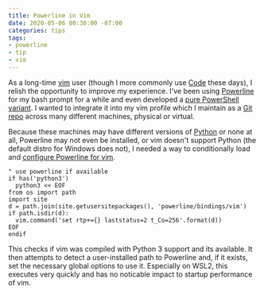 ```yaml
---
title: Powerline in Vim
date: 2020-05-06 00:30:00 -07:00
categories: tips
tags:
- powerline
- tip
- vim
---
```


As a long-time [vim](https://www.vim.org) user (though I more commonly use [Code](https://code.visualstudio.com) these days), I relish the opportunity to improve my experience. I've been using [Powerline](https://github.com/powerline/powerline) for my bash prompt for a while and even developed a [pure PowerShell variant](https://github.com/heaths/profile/blob/master/Microsoft.PowerShell_profile.ps1). I wanted to integrate it into my vim profile which I maintain as a [Git repo](https://github.com/heaths/vimfiles) across many different machines, physical or virtual.

<!--more-->

Because these machines may have different versions of [Python](https://python.org) or none at all, Powerline may not even be installed, or vim doesn't support Python (the default distro for Windows does not), I needed a way to conditionally load and [configure Powerline for vim](https://powerline.readthedocs.io/en/latest/usage/other.html#vim-statusline).

```vim
" use powerline if available
if has('python3')
  python3 << EOF
from os import path
import site
d = path.join(site.getusersitepackages(), 'powerline/bindings/vim')
if path.isdir(d):
  vim.command('set rtp+={} laststatus=2 t_Co=256'.format(d))
EOF
endif
```

This checks if vim was compiled with Python 3 support and its available. It then attempts to detect a user-installed path to Powerline and, if it exists, set the necessary global options to use it. Especially on WSL2, this executes very quickly and has no noticable impact to startup performance of vim.
